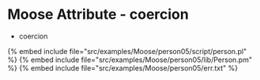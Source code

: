 # Moose Attribute - coercion

* coercion

{% embed include file="src/examples/Moose/person05/script/person.pl" %}
{% embed include file="src/examples/Moose/person05/lib/Person.pm" %}
{% embed include file="src/examples/Moose/person05/err.txt" %}



